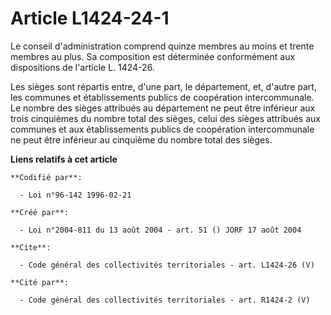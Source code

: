 # Article L1424-24-1

Le conseil d'administration comprend quinze membres au moins et trente membres au plus. Sa composition est déterminée
conformément aux dispositions de l'article L. 1424-26. 

Les sièges sont répartis entre, d'une part, le département, et, d'autre part, les communes et établissements publics de
coopération intercommunale. Le nombre des sièges attribués au département ne peut être inférieur aux trois cinquièmes du
nombre total des sièges, celui des sièges attribués aux communes et aux établissements publics de coopération intercommunale
ne peut être inférieur au cinquième du nombre total des sièges.

**Liens relatifs à cet article**

	**Codifié par**:

	  - Loi n°96-142 1996-02-21

	**Créé par**:

	  - Loi n°2004-811 du 13 août 2004 - art. 51 () JORF 17 août 2004

	**Cite**:

	  - Code général des collectivités territoriales - art. L1424-26 (V)

	**Cité par**:

	  - Code général des collectivités territoriales - art. R1424-2 (V)
